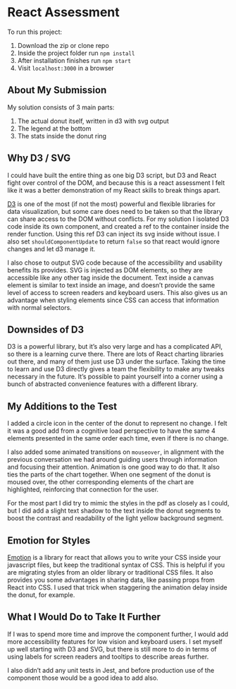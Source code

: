 # React Assessment

To run this project:
1. Download the zip or clone repo
2. Inside the project folder run `npm install`
3. After installation finishes run `npm start`
4. Visit `localhost:3000` in a browser

## About My Submission

My solution consists of 3 main parts:

1. The actual donut itself, written in d3 with svg output
2. The legend at the bottom
3. The stats inside the donut ring

## Why D3 / SVG
I could have built the entire thing as one big D3 script, but D3 and React fight over control of the DOM, and because this is a react assessment I felt like it was a better demonstration of my React skills to break things apart. 

[D3](https://d3js.org/) is one of the most (if not the most) powerful and flexible libraries for data visualization, but some care does need to be taken so that the library can share access to the DOM without conflicts. For my solution I isolated D3 code inside its own component, and created a ref to the container inside the render function.  Using this ref D3 can inject its svg inside without issue.  I also set `shouldComponentUpdate` to return `false` so that react would ignore changes and let d3 manage it.

I also chose to output SVG code because of the accessibility and usability benefits its provides. SVG is injected as DOM elements, so they are accessible like any other tag inside the document.  Text inside a canvas element is similar to text inside an image, and doesn’t provide the same level of access to screen readers and keyboard users.  This also gives us an advantage when styling elements since CSS can access that information with normal selectors.  

## Downsides of D3
D3 is a powerful library, but it’s also very large and has a complicated API, so there is a learning curve there. There are lots of React charting libraries out there, and many of them just use D3 under the surface.  Taking the time to learn and use D3 directly gives a team the flexibility to make any tweaks necessary in the future.  It’s possible to paint yourself into a corner using a bunch of abstracted convenience features with a different library.

## My Additions to the Test 
I added a circle icon in the center of the donut to represent no change. I felt it was a good add from a cognitive load perspective to have the same 4 elements presented in the same order each time, even if there is no change.  

I also added some animated transitions on `mouseover`, in alignment with the previous conversation we had around guiding users through information and focusing their attention. Animation is one good way to do that. It also ties the parts of the chart together.  When one segment of the donut is moused over, the other corresponding elements of the chart are highlighted, reinforcing that connection for the user.

For the most part I did try to mimic the styles in the pdf as closely as I could, but I did add a slight text shadow to the text inside the donut segments to boost the contrast and readability of the light yellow background segment.

## Emotion for Styles
[Emotion](https://emotion.sh/docs/introduction) is a library for react that allows you to write your CSS inside your javascript files, but keep the traditional syntax of CSS.  This is helpful if you are migrating styles from an older library or traditional CSS files.  It also provides you some advantages in sharing data, like passing props from React into CSS.  I used that trick when staggering the animation delay inside the donut, for example.

## What I Would Do to Take It Further
If I was to spend more time and improve the component further, I would add more accessibility features for low vision and keyboard users.  I set myself up well starting with D3 and SVG, but there is still more to do in terms of using labels for screen readers and tooltips to describe areas further. 

I also didn’t add any unit tests in Jest, and before production use of the component those would be a good idea to add also.

